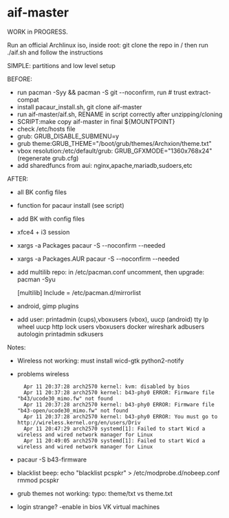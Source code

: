 # aif-master

WORK in PROGRESS.

Run an official Archlinux iso, inside root:
git clone the repo in /
then run ./aif.sh and follow the instructions

SIMPLE: partitions and low level setup

BEFORE:

- run pacman -Syy && pacman -S git --noconfirm, run # trust extract-compat
- install pacaur_install.sh, git clone aif-master
- run aif-master/aif.sh, RENAME in script correctly after unzipping/cloning
- SCRIPT:make copy aif-master in final ${MOUNTPOINT} 
- check /etc/hosts file
- grub: GRUB_DISABLE_SUBMENU=y
- grub theme:GRUB_THEME="/boot/grub/themes/Archxion/theme.txt"
- vbox resolution:/etc/default/grub: GRUB_GFXMODE="1360x768x24" (regenerate grub.cfg)
- add sharedfuncs from aui: nginx,apache,mariadb,sudoers,etc


AFTER:

- all BK config files
- function for pacaur install (see script)
- add BK with config files
- xfce4 + i3 session
- xargs -a Packages pacaur -S --noconfirm --needed
- xargs -a Packages.AUR pacaur -S --noconfirm --needed
- add multilib repo:
in /etc/pacman.conf uncomment, then upgrade: pacman -Syu
	
	[multilib]
	Include = /etc/pacman.d/mirrorlist

- android, gimp plugins
- add user: printadmin (cups),vboxusers (vbox), uucp (android)
	tty lp wheel uucp http lock users vboxusers docker wireshark adbusers autologin printadmin sdkusers



Notes:
- Wireless not working: must install wicd-gtk python2-notify
- problems wireless

		Apr 11 20:37:28 arch2570 kernel: kvm: disabled by bios
		Apr 11 20:37:28 arch2570 kernel: b43-phy0 ERROR: Firmware file "b43/ucode30_mimo.fw" not found
		Apr 11 20:37:28 arch2570 kernel: b43-phy0 ERROR: Firmware file "b43-open/ucode30_mimo.fw" not found
		Apr 11 20:37:28 arch2570 kernel: b43-phy0 ERROR: You must go to http://wireless.kernel.org/en/users/Driv
		Apr 11 20:47:29 arch2570 systemd[1]: Failed to start Wicd a wireless and wired network manager for Linux
		Apr 11 20:49:05 arch2570 systemd[1]: Failed to start Wicd a wireless and wired network manager for Linux

- pacaur -S b43-firmware

- blacklist beep: 
		echo "blacklist pcspkr" > /etc/modprobe.d/nobeep.conf
		rmmod pcspkr
- grub themes not working: typo: theme/txt vs theme.txt
- login strange? -enable in bios VK virtual machines

